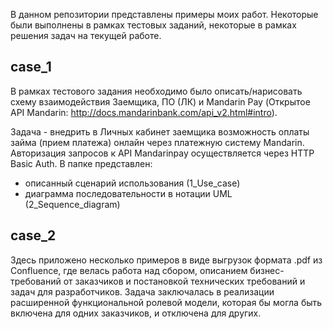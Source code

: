 В данном репозитории представлены примеры моих работ. Некоторые были выполнены в рамках тестовых заданий, некоторые в рамках решения задач на текущей работе.

## case_1
В рамках тестового задания необходимо было описать/нарисовать схему взаимодействия Заемщика, ПО (ЛК) и Mandarin Pay (Открытое API Mandarin: http://docs.mandarinbank.com/api_v2.html#intro). 

Задача - внедрить в Личных кабинет заемщика возможность оплаты займа (прием платежа) онлайн через платежную систему Mandarin. Авторизация запросов к API Mandarinpay осуществляется через HTTP Basic Auth. 
В папке представлен:
- описанный сценарий использования (1_Use_case)
- диаграмма последовательности в нотации UML (2_Sequence_diagram)

## case_2
Здесь приложено несколько примеров в виде выгрузок формата .pdf из Confluence, где велась работа над сбором, описанием бизнес-требований от заказчиков и постановкой технических требований и задач для разработчиков.
Задача заключалась в реализации расширенной функциональной ролевой модели, которая бы могла быть включена для одних заказчиков, и отключена для других.



